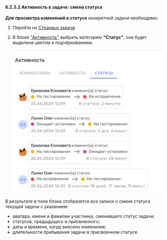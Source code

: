 #### 6.2.3.2 Активность в задаче: смена статуса

**Для просмотра изменений в статусе** конкретной задачи необходимо:  

1. Перейти на [Страницу задачи](6_task/6.2_task_page/6.2_task_page.md)

2. В блоке ["Активность"](6.2.3_task_activity.md) выбрать категорию **"Статус"**, она будет выделена цветом и подчёркиванием.

   ![6.2.3.2](/imgs/6.2.3.2.jpg)

В результате в поле блока отобразятся все записи о смене статуса текущей задачи с указанием:

- аватара, имени и фамилии участника, сменившего статус задачи;
- статусов, предыдущего и присвоенного;
- даты и времени, когда внесено изменение;
- длительности прибывания задачи в присвоенном статусе.
